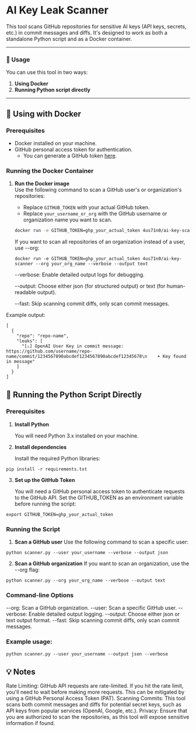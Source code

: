 # AI Key Leak Scanner

This tool scans GitHub repositories for sensitive AI keys (API keys, secrets, etc.) in commit messages and diffs. It's designed to work as both a standalone Python script and as a Docker container.

---

### 🚀 Usage

You can use this tool in two ways:

1. **Using Docker**
2. **Running Python script directly**

---

## 🐳 Using with Docker

### Prerequisites

- Docker installed on your machine.
- GitHub personal access token for authentication.
  - You can generate a GitHub token [here](https://github.com/settings/tokens).

### Running the Docker Container

1. **Run the Docker image**  
   Use the following command to scan a GitHub user's or organization's repositories:
   
   - Replace `GITHUB_TOKEN` with your actual GitHub token.
   - Replace `your_username_or_org` with the GitHub username or organization name you want to scan.
   
   ```bash
   docker run -e GITHUB_TOKEN=ghp_your_actual_token 4us71n0/ai-key-scanner --user your_username_or_org --verbose --output json
   ```

   If you want to scan all repositories of an organization instead of a user, use --org:
   
   ```
   docker run -e GITHUB_TOKEN=ghp_your_actual_token 4us71n0/ai-key-scanner --org your_org_name --verbose --output text
   ```

   --verbose: Enable detailed output logs for debugging.

   --output: Choose either json (for structured output) or text (for human-readable output).

   --fast: Skip scanning commit diffs, only scan commit messages.

Example output:

```
[
  {
    "repo": "repo-name",
    "leaks": [
      "[⚠️] OpenAI User Key in commit message: https://github.com/username/repo-name/commit/1234567890abcdef1234567890abcdef12345678\n    ➤ Key found in message"
    ]
  }
]
```
## 🐍 Running the Python Script Directly

### Prerequisites

1. **Install Python**
   
     You will need Python 3.x installed on your machine.

2. **Install dependencies**
   
     Install the required Python libraries:
```
pip install -r requirements.txt
```
3. **Set up the GitHub Token**
   
     You will need a GitHub personal access token to authenticate requests to the GitHub API.
     Set the GITHUB_TOKEN as an environment variable before running the script:
```
export GITHUB_TOKEN=ghp_your_actual_token
```
### Running the Script

1. **Scan a GitHub user**
     Use the following command to scan a specific user:
```
python scanner.py --user your_username --verbose --output json
```
2. **Scan a GitHub organization**
     If you want to scan an organization, use the --org flag:
```
python scanner.py --org your_org_name --verbose --output text
```
### Command-line Options
--org: Scan a GitHub organization.
--user: Scan a specific GitHub user.
--verbose: Enable detailed output logging.
--output: Choose either json or text output format.
--fast: Skip scanning commit diffs, only scan commit messages.

### Example usage:
```
python scanner.py --user your_username --output json --verbose
```

## 💡 Notes
Rate Limiting: GitHub API requests are rate-limited. If you hit the rate limit, you'll need to wait before making more requests. This can be mitigated by using a GitHub Personal Access Token (PAT).
Scanning Commits: This tool scans both commit messages and diffs for potential secret keys, such as API keys from popular services (OpenAI, Google, etc.).
Privacy: Ensure that you are authorized to scan the repositories, as this tool will expose sensitive information if found.
